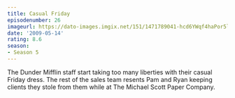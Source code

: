 ```yaml
---
title: Casual Friday
episodenumber: 26
imageurl: https://dato-images.imgix.net/151/1471789041-hcd6YWqf4haPor5l0m9sIXwodSh.jpg?ixlib=rb-1.1.0&ch=DPR%2CWidth&auto=compress%2Cformat
date: '2009-05-14'
rating: 8.6
season:
- Season 5
---
```


The Dunder Mifflin staff start taking too many liberties with their casual Friday dress. The rest of the sales team resents Pam and Ryan keeping clients they stole from them while at The Michael Scott Paper Company.